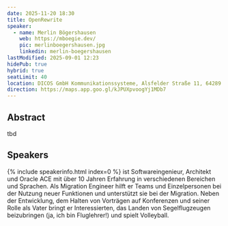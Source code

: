 ```yaml
---
date: 2025-11-20 18:30
title: OpenRewrite
speaker:
  - name: Merlin Bögershausen
    web: https://mboegie.dev/
    pic: merlinboegershausen.jpg
    linkedin: merlin-boegershausen
lastModified: 2025-09-01 12:23
hidePub: true
hybrid: true
seatLimit: 40
location: DICOS GmbH Kommunikationssysteme, Alsfelder Straße 11, 64289 Darmstadt
direction: https://maps.app.goo.gl/kJPUXpvoogYj1MDb7
---
```


## Abstract

tbd


## Speakers

{% include speakerinfo.html index=0 %} ist Softwareingenieur, Architekt und Oracle ACE mit über 10 Jahren Erfahrung in verschiedenen Bereichen und Sprachen. Als Migration Engineer hilft er Teams und Einzelpersonen bei der Nutzung neuer Funktionen und unterstützt sie bei der Migration. Neben der Entwicklung, dem Halten von Vorträgen auf Konferenzen und seiner Rolle als Vater bringt er Interessierten, das Landen von Segelflugzeugen beizubringen (ja, ich bin Fluglehrer!) und spielt Volleyball.
